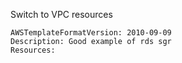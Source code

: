
Switch to VPC resources

```yaml---
AWSTemplateFormatVersion: 2010-09-09
Description: Good example of rds sgr
Resources:


```


